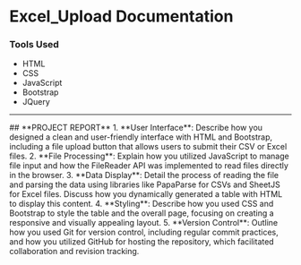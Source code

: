# Excel_Upload Documentation
### Tools Used
* HTML
* CSS
* JavaScript
* Bootstrap
* JQuery
<hr/>
## **PROJECT REPORT**
1. **User Interface**:
     Describe how you designed a clean and user-friendly interface with HTML and Bootstrap, including a file upload button that allows users to submit their CSV or Excel files.
2. **File Processing**: 
    Explain how you utilized JavaScript to manage file input and how the FileReader API was implemented to read files directly in the browser.
3. **Data Display**: 
    Detail the process of reading the file and parsing the data using libraries like PapaParse for CSVs and SheetJS for Excel files. Discuss how you dynamically generated a table with HTML to display this content.
4. **Styling**: 
    Describe how you used CSS and Bootstrap to style the table and the overall page, focusing on creating a responsive and visually appealing layout.
5. **Version Control**: 
    Outline how you used Git for version control, including regular commit practices, and how you utilized GitHub for hosting the repository, which facilitated collaboration and revision tracking.

